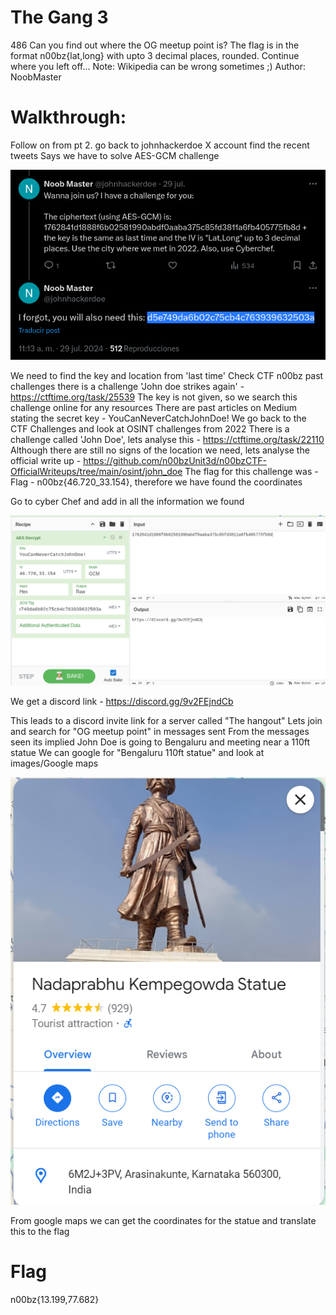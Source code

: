 # The Gang 3
486
Can you find out where the OG meetup point is? The flag is in the format n00bz{lat,long} with upto 3 decimal places, rounded. Continue where you left off... Note: Wikipedia can be wrong sometimes ;) Author: NoobMaster

# Walkthrough:

Follow on from pt 2.
go back to johnhackerdoe X account
find the recent tweets
Says we have to solve  AES-GCM challenge

![alt text](image.png)

We need to find the key and location from 'last time' 
Check CTF n00bz past challenges
there is a challenge 'John doe strikes again' - https://ctftime.org/task/25539
The key is not given, so we search this challenge online for any resources
There are past articles on Medium stating the secret key - YouCanNeverCatchJohnDoe!
We go back to the CTF Challenges and look at OSINT challenges from 2022
There is a challenge called 'John Doe', lets analyse this - https://ctftime.org/task/22110
Although there are still no signs of the location we need, lets analyse the official write up - https://github.com/n00bzUnit3d/n00bzCTF-OfficialWriteups/tree/main/osint/john_doe
The flag for this challenge was - Flag - n00bz{46.720_33.154}, therefore we have found the coordinates

Go to cyber Chef and add in all the information we found

![alt text](image-1.png)

We get a discord link -  https://discord.gg/9v2FEjndCb

This leads to a discord invite link for a server called "The hangout"
Lets join and search for "OG meetup point" in messages sent
From the messages seen its implied John Doe is going to Bengaluru and meeting near a 110ft statue
We can google for "Bengaluru 110ft statue" and look at images/Google maps

![alt text](image-2.png)

From google maps we can get the coordinates for the statue and translate this to the flag

# Flag
n00bz{13.199,77.682}